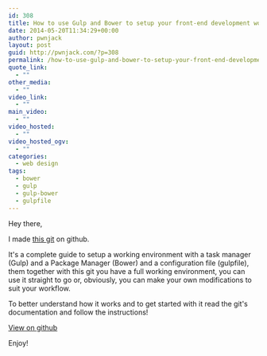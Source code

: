 ```yaml
---
id: 308
title: How to use Gulp and Bower to setup your front-end development workflow
date: 2014-05-20T11:34:29+00:00
author: pwnjack
layout: post
guid: http://pwnjack.com/?p=308
permalink: /how-to-use-gulp-and-bower-to-setup-your-front-end-development-workflow/
quote_link:
  - ""
other_media:
  - ""
video_link:
  - ""
main_video:
  - ""
video_hosted:
  - ""
video_hosted_ogv:
  - ""
categories:
  - web design
tags:
  - bower
  - gulp
  - gulp-bower
  - gulpfile
---
```

Hey there,

I made <a title="gulpfile-bower" href="https://github.com/pwnjack/gulpfile-bower" target="_blank">this git</a> on github.

It's a complete guide to setup a working environment with a task manager (Gulp) and a Package Manager (Bower) and a configuration file (gulpfile), them together with this git you have a full working environment, you can use it straight to go or, obviously, you can make your own modifications to suit your workflow.

To better understand how it works and to get started with it read the git's documentation and follow the instructions!

<a title="gulpfile-bower" href="http://github.com/pwnjack/gulpfile-bower" target="_blank">View on github</a>

Enjoy!